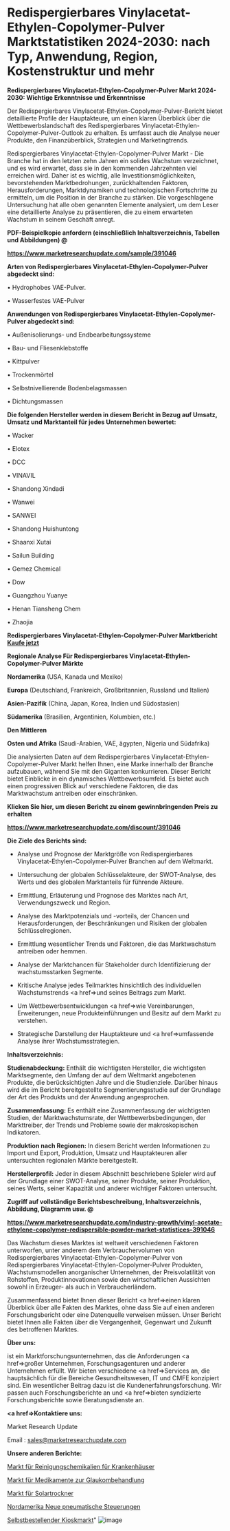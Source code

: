 # Redispergierbares Vinylacetat-Ethylen-Copolymer-Pulver Marktstatistiken 2024-2030: nach Typ, Anwendung, Region, Kostenstruktur und mehr

<strong>Redispergierbares Vinylacetat-Ethylen-Copolymer-Pulver Markt 2024-2030: Wichtige Erkenntnisse und Erkenntnisse</strong>

Der Redispergierbares Vinylacetat-Ethylen-Copolymer-Pulver-Bericht bietet detaillierte Profile der Hauptakteure, um einen klaren Überblick über die Wettbewerbslandschaft des Redispergierbares Vinylacetat-Ethylen-Copolymer-Pulver-Outlook zu erhalten. Es umfasst auch die Analyse neuer Produkte, den Finanzüberblick, Strategien und Marketingtrends.

Redispergierbares Vinylacetat-Ethylen-Copolymer-Pulver Markt - Die Branche hat in den letzten zehn Jahren ein solides Wachstum verzeichnet, und es wird erwartet, dass sie in den kommenden Jahrzehnten viel erreichen wird. Daher ist es wichtig, alle Investitionsmöglichkeiten, bevorstehenden Marktbedrohungen, zurückhaltenden Faktoren, Herausforderungen, Marktdynamiken und technologischen Fortschritte zu ermitteln, um die Position in der Branche zu stärken. Die vorgeschlagene Untersuchung hat alle oben genannten Elemente analysiert, um dem Leser eine detaillierte Analyse zu präsentieren, die zu einem erwarteten Wachstum in seinem Geschäft anregt.



<strong><b>PDF-Beispielkopie anfordern (einschließlich Inhaltsverzeichnis, Tabellen und Abbildungen) @ </b></strong>

<strong><a href=https://www.marketresearchupdate.com/sample/391046>

<strong>https://www.marketresearchupdate.com/sample/391046</u></a></strong></strong>



<strong>Arten von Redispergierbares Vinylacetat-Ethylen-Copolymer-Pulver abgedeckt sind:</strong>

• Hydrophobes VAE-Pulver.

• Wasserfestes VAE-Pulver



<strong>Anwendungen von Redispergierbares Vinylacetat-Ethylen-Copolymer-Pulver abgedeckt sind:</strong>

• Außenisolierungs- und Endbearbeitungssysteme

• Bau- und Fliesenklebstoffe

• Kittpulver

• Trockenmörtel

• Selbstnivellierende Bodenbelagsmassen

• Dichtungsmassen



<strong>Die folgenden Hersteller werden in diesem Bericht in Bezug auf Umsatz, Umsatz und Marktanteil für jedes Unternehmen bewertet:</strong>

• Wacker

• Elotex

• DCC

• VINAVIL

• Shandong Xindadi

• Wanwei

• SANWEI

• Shandong Huishuntong

• Shaanxi Xutai

• Sailun Building

• Gemez Chemical

• Dow

• Guangzhou Yuanye

• Henan Tiansheng Chem

• Zhaojia



<strong>Redispergierbares Vinylacetat-Ethylen-Copolymer-Pulver Marktbericht <a href=https://www.marketresearchupdate.com/buynow/391046>Kaufe jetzt</a></strong>



<strong>Regionale Analyse Für Redispergierbares Vinylacetat-Ethylen-Copolymer-Pulver Märkte</strong>



<strong>Nordamerika</strong> (USA, Kanada und Mexiko)



<strong>Europa</strong> (Deutschland, Frankreich, Großbritannien, Russland und Italien)



<strong>Asien-Pazifik</strong> (China, Japan, Korea, Indien und Südostasien)



<strong>Südamerika</strong> (Brasilien, Argentinien, Kolumbien, etc.)



<strong>Den Mittleren</strong> 

<strong>Osten und Afrika</strong> (Saudi-Arabien, VAE, ägypten, Nigeria und Südafrika)

Die analysierten Daten auf dem Redispergierbares Vinylacetat-Ethylen-Copolymer-Pulver Markt helfen Ihnen, eine Marke innerhalb der Branche aufzubauen, während Sie mit den Giganten konkurrieren. Dieser Bericht bietet Einblicke in ein dynamisches Wettbewerbsumfeld. Es bietet auch einen progressiven Blick auf verschiedene Faktoren, die das Marktwachstum antreiben oder einschränken.



<strong>Klicken Sie hier, um diesen Bericht zu einem gewinnbringenden Preis zu erhalten
</strong>

<strong><a href=https://www.marketresearchupdate.com/discount/391046>https://www.marketresearchupdate.com/discount/391046</b></u></strong></a>



<strong>Die Ziele des Berichts sind:</strong>

- Analyse und Prognose der Marktgröße von Redispergierbares Vinylacetat-Ethylen-Copolymer-Pulver Branchen auf dem Weltmarkt.

- Untersuchung der globalen Schlüsselakteure, der SWOT-Analyse, des Werts und des globalen Marktanteils für führende Akteure.

- Ermittlung, Erläuterung und Prognose des Marktes nach Art, Verwendungszweck und Region.

- Analyse des Marktpotenzials und -vorteils, der Chancen und Herausforderungen, der Beschränkungen und Risiken der globalen Schlüsselregionen.

- Ermittlung wesentlicher Trends und Faktoren, die das Marktwachstum antreiben oder hemmen.

- Analyse der Marktchancen für Stakeholder durch Identifizierung der wachstumsstarken Segmente.

- Kritische Analyse jedes Teilmarktes hinsichtlich des individuellen Wachstumstrends <a href=>und</a> seines Beitrags zum Markt.

- Um Wettbewerbsentwicklungen <a href=>wie</a> Vereinbarungen, Erweiterungen, neue Produkteinführungen und Besitz auf dem Markt zu verstehen.

- Strategische Darstellung der Hauptakteure und <a href=>umfas</a>sende Analyse ihrer Wachstumsstrategien.



<strong>Inhaltsverzeichnis:</strong>



<strong>Studienabdeckung:</strong> Enthält die wichtigsten Hersteller, die wichtigsten Marktsegmente, den Umfang der auf dem Weltmarkt angebotenen Produkte, die berücksichtigten Jahre und die Studienziele. Darüber hinaus wird die im Bericht bereitgestellte Segmentierungsstudie auf der Grundlage der Art des Produkts und der Anwendung angesprochen.



<strong>Zusammenfassung:</strong> Es enthält eine Zusammenfassung der wichtigsten Studien, der Marktwachstumsrate, der Wettbewerbsbedingungen, der Markttreiber, der Trends und Probleme sowie der makroskopischen Indikatoren.



<strong>Produktion nach Regionen:</strong> In diesem Bericht werden Informationen zu Import und Export, Produktion, Umsatz und Hauptakteuren aller untersuchten regionalen Märkte bereitgestellt.



<strong>Herstellerprofil:</strong> Jeder in diesem Abschnitt beschriebene Spieler wird auf der Grundlage einer SWOT-Analyse, seiner Produkte, seiner Produktion, seines Werts, seiner Kapazität und anderer wichtiger Faktoren untersucht.



<strong><b>Zugriff auf vollständige Berichtsbeschreibung, Inhaltsverzeichnis, Abbildung, Diagramm usw. @ </b></strong>

<strong><a href=https://www.marketresearchupdate.com/industry-growth/vinyl-acetate-ethylene-copolymer-redispersible-powder-market-statistices-391046>https://www.marketresearchupdate.com/industry-growth/vinyl-acetate-ethylene-copolymer-redispersible-powder-market-statistices-391046</a></strong>

Das Wachstum dieses Marktes ist weltweit verschiedenen Faktoren unterworfen, unter anderem dem Verbrauchervolumen von Redispergierbares Vinylacetat-Ethylen-Copolymer-Pulver von Redispergierbares Vinylacetat-Ethylen-Copolymer-Pulver Produkten, Wachstumsmodellen anorganischer Unternehmen, der Preisvolatilität von Rohstoffen, Produktinnovationen sowie den wirtschaftlichen Aussichten sowohl in Erzeuger- als auch in Verbraucherländern.

Zusammenfassend bietet Ihnen dieser Bericht <a href=>einen</a> klaren Überblick über alle Fakten des Marktes, ohne dass Sie auf einen anderen Forschungsbericht oder eine Datenquelle verweisen müssen. Unser Bericht bietet Ihnen alle Fakten über die Vergangenheit, Gegenwart und Zukunft des betroffenen Marktes.



<strong>Über uns:</strong>

 ist ein Marktforschungsunternehmen, das die Anforderungen <a href=>großer</a> Unternehmen, Forschungsagenturen und anderer Unternehmen erfüllt. Wir bieten verschiedene <a href=>Services</a> an, die hauptsächlich für die Bereiche Gesundheitswesen, IT und CMFE konzipiert sind. Ein wesentlicher Beitrag dazu ist die Kundenerfahrungsforschung. Wir passen auch Forschungsberichte an und <a href=>bieten</a> syndizierte Forschungsberichte sowie Beratungsdienste an.



<strong><a href=>Kontaktiere uns:</a></strong>

Market Research Update

Email : sales@marketresearchupdate.com



<strong>Unsere anderen Berichte:</strong>

<a href=https://www.linkedin.com/pulse/hospital-cleaning-chemicals-material-market>Markt für Reinigungschemikalien für Krankenhäuser</a>

<a href=https://www.linkedin.com/pulse/glaucoma-treatment-drugs-market-size-emerging>Markt für Medikamente zur Glaukombehandlung</a>

<a href=https://www.linkedin.com/pulse/solar-dryer-market-outlooks-2023-size-players-cost-structures>Markt für Solartrockner</a>

<a href=https://www.linkedin.com/pulse/north-america-new-pneumatic-controls>Nordamerika Neue pneumatische Steuerungen</a>

<a href=https://www.linkedin.com/pulse/self-ordering-kiosk-market-witness-huge-nqvee/>Selbstbestellender Kioskmarkt</a>"
![image](https://github.com/Gayatrikarjule/Market-Analysis-361/assets/97346546/34f89db9-0d02-4745-8979-ed5efe7f2ec9)
